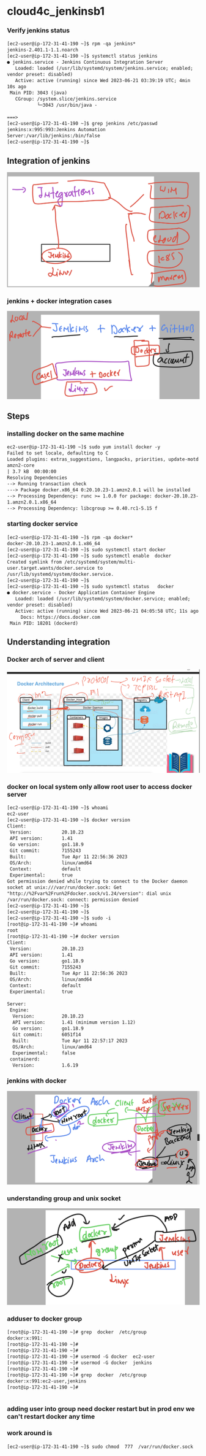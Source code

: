 # cloud4c_jenkinsb1

### Verify jenkins status 

```
[ec2-user@ip-172-31-41-190 ~]$ rpm -qa jenkins*
jenkins-2.401.1-1.1.noarch
[ec2-user@ip-172-31-41-190 ~]$ systemctl status jenkins
● jenkins.service - Jenkins Continuous Integration Server
   Loaded: loaded (/usr/lib/systemd/system/jenkins.service; enabled; vendor preset: disabled)
   Active: active (running) since Wed 2023-06-21 03:39:19 UTC; 4min 10s ago
 Main PID: 3043 (java)
   CGroup: /system.slice/jenkins.service
           └─3043 /usr/bin/java -

===>
[ec2-user@ip-172-31-41-190 ~]$ grep jenkins /etc/passwd
jenkins:x:995:993:Jenkins Automation Server:/var/lib/jenkins:/bin/false
[ec2-user@ip-172-31-41-190 ~]$ 

```

## Integration of jenkins 

<img src="integrate.png">


### jenkins + docker integration cases

<img src="case1.png">

## Steps 

### installing docker on the same machine

```
ec2-user@ip-172-31-41-190 ~]$ sudo yum install docker -y
Failed to set locale, defaulting to C
Loaded plugins: extras_suggestions, langpacks, priorities, update-motd
amzn2-core                                                                                                            | 3.7 kB  00:00:00     
Resolving Dependencies
--> Running transaction check
---> Package docker.x86_64 0:20.10.23-1.amzn2.0.1 will be installed
--> Processing Dependency: runc >= 1.0.0 for package: docker-20.10.23-1.amzn2.0.1.x86_64
--> Processing Dependency: libcgroup >= 0.40.rc1-5.15 f
```

### starting docker service 

```
[ec2-user@ip-172-31-41-190 ~]$ rpm -qa docker*
docker-20.10.23-1.amzn2.0.1.x86_64
[ec2-user@ip-172-31-41-190 ~]$ sudo systemctl start docker
[ec2-user@ip-172-31-41-190 ~]$ sudo systemctl enable  docker
Created symlink from /etc/systemd/system/multi-user.target.wants/docker.service to /usr/lib/systemd/system/docker.service.
[ec2-user@ip-172-31-41-190 ~]$ 
[ec2-user@ip-172-31-41-190 ~]$ sudo systemctl status   docker
● docker.service - Docker Application Container Engine
   Loaded: loaded (/usr/lib/systemd/system/docker.service; enabled; vendor preset: disabled)
   Active: active (running) since Wed 2023-06-21 04:05:58 UTC; 11s ago
     Docs: https://docs.docker.com
 Main PID: 18201 (dockerd)

```

## Understanding integration 

### Docker arch of server and client 

<img src="dockerarch.png">

### docker on local system only allow root user to access docker server

```
[ec2-user@ip-172-31-41-190 ~]$ whoami
ec2-user
[ec2-user@ip-172-31-41-190 ~]$ docker version 
Client:
 Version:           20.10.23
 API version:       1.41
 Go version:        go1.18.9
 Git commit:        7155243
 Built:             Tue Apr 11 22:56:36 2023
 OS/Arch:           linux/amd64
 Context:           default
 Experimental:      true
Got permission denied while trying to connect to the Docker daemon socket at unix:///var/run/docker.sock: Get "http://%2Fvar%2Frun%2Fdocker.sock/v1.24/version": dial unix /var/run/docker.sock: connect: permission denied
[ec2-user@ip-172-31-41-190 ~]$ 
[ec2-user@ip-172-31-41-190 ~]$ 
[ec2-user@ip-172-31-41-190 ~]$ sudo -i
[root@ip-172-31-41-190 ~]# whoami
root
[root@ip-172-31-41-190 ~]# docker version 
Client:
 Version:           20.10.23
 API version:       1.41
 Go version:        go1.18.9
 Git commit:        7155243
 Built:             Tue Apr 11 22:56:36 2023
 OS/Arch:           linux/amd64
 Context:           default
 Experimental:      true

Server:
 Engine:
  Version:          20.10.23
  API version:      1.41 (minimum version 1.12)
  Go version:       go1.18.9
  Git commit:       6051f14
  Built:            Tue Apr 11 22:57:17 2023
  OS/Arch:          linux/amd64
  Experimental:     false
 containerd:
  Version:          1.6.19

```

### jenkins with docker 

<img src="jd.png">

### understanding group and unix socket 

<img src="gg.png">

### adduser to docker group 

```
[root@ip-172-31-41-190 ~]# grep  docker  /etc/group
docker:x:991:
[root@ip-172-31-41-190 ~]# 
[root@ip-172-31-41-190 ~]# 
[root@ip-172-31-41-190 ~]# usermod -G docker  ec2-user
[root@ip-172-31-41-190 ~]# usermod -G docker  jenkins
[root@ip-172-31-41-190 ~]# 
[root@ip-172-31-41-190 ~]# grep  docker  /etc/group
docker:x:991:ec2-user,jenkins
[root@ip-172-31-41-190 ~]# 


```

### adding user into group need docker restart but in prod env we can't restart docker any time

### work around is

```
[ec2-user@ip-172-31-41-190 ~]$ sudo chmod  777  /var/run/docker.sock 
```


